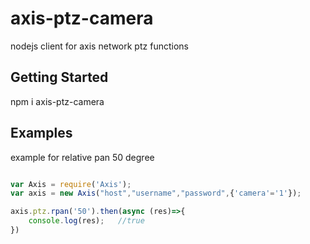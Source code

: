 # axis-ptz-camera
nodejs client for axis network ptz functions

## Getting Started
npm i axis-ptz-camera

## Examples

example for relative pan 50 degree
```javascript

var Axis = require('Axis');
var axis = new Axis("host","username","password",{'camera'='1'});

axis.ptz.rpan('50').then(async (res)=>{
    console.log(res);   //true    
})


```
